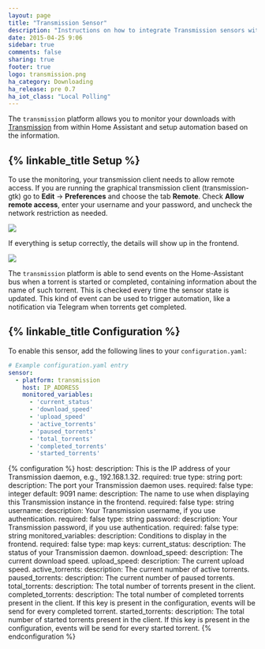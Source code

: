 ```yaml
---
layout: page
title: "Transmission Sensor"
description: "Instructions on how to integrate Transmission sensors within Home Assistant."
date: 2015-04-25 9:06
sidebar: true
comments: false
sharing: true
footer: true
logo: transmission.png
ha_category: Downloading
ha_release: pre 0.7
ha_iot_class: "Local Polling"
---
```



The `transmission` platform allows you to monitor your downloads with [Transmission](http://www.transmissionbt.com/) from within Home Assistant and setup automation based on the information.

## {% linkable_title Setup %}

To use the monitoring, your transmission client needs to allow remote access. If you are running the graphical transmission client (transmission-gtk) go to **Edit** -> **Preferences** and choose the tab **Remote**. Check **Allow remote access**, enter your username and your password, and uncheck the network restriction as needed.

<p class='img'>
  <img src='{{site_root}}/images/components/transmission/transmission_perf.png' />
</p>

If everything is setup correctly, the details will show up in the frontend.

<p class='img'>
  <img src='{{site_root}}/images/components/transmission/transmission.png' />
</p>

The `transmission` platform is able to send events on the Home-Assistant bus when a torrent is started or completed, containing information about the name of such torrent. This is checked every time the sensor state is updated. This kind of event can be used to trigger automation, like a notification via Telegram when torrents get completed.

## {% linkable_title Configuration %}

To enable this sensor, add the following lines to your `configuration.yaml`:

```yaml
# Example configuration.yaml entry
sensor:
  - platform: transmission
    host: IP_ADDRESS
    monitored_variables:
      - 'current_status'
      - 'download_speed'
      - 'upload_speed'
      - 'active_torrents'
      - 'paused_torrents'
      - 'total_torrents'
      - 'completed_torrents'
      - 'started_torrents'
```

{% configuration %}
host:
  description: This is the IP address of your Transmission daemon, e.g., 192.168.1.32.
  required: true
  type: string
port:
  description: The port your Transmission daemon uses.
  required: false
  type: integer
  default: 9091
name:
  description: The name to use when displaying this Transmission instance in the frontend.
  required: false
  type: string
username:
  description: Your Transmission username, if you use authentication.
  required: false
  type: string
password:
  description: Your Transmission password, if you use authentication.
  required: false
  type: string
monitored_variables:
  description: Conditions to display in the frontend.
  required: false
  type: map
  keys:
    current_status:
      description: The status of your Transmission daemon.
    download_speed:
      description: The current download speed.
    upload_speed:
      description: The current upload speed.
    active_torrents:
      description: The current number of active torrents.
    paused_torrents:
      description: The current number of paused torrents.
    total_torrents:
      description: The total number of torrents present in the client.
    completed_torrents:
      description: The total number of completed torrents present in the client. If this key is present in the configuration, events will be send for every completed torrent.
    started_torrents:
      description: The total number of started torrents present in the client. If this key is present in the configuration, events will be send for every started torrent.
{% endconfiguration %}


